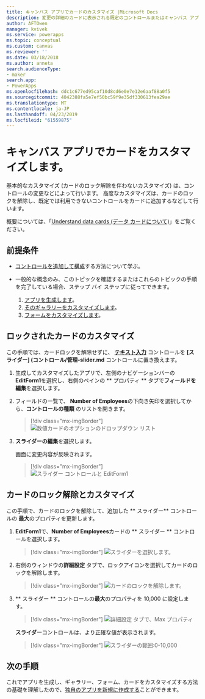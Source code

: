 ```yaml
---
title: キャンバス アプリでカードのカスタマイズ |Microsoft Docs
description: 変更の詳細のカードに表示される既定のコントロールまたはキャンバス アプリでのフォームの編集
author: AFTOwen
manager: kvivek
ms.service: powerapps
ms.topic: conceptual
ms.custom: canvas
ms.reviewer: ''
ms.date: 03/18/2018
ms.author: anneta
search.audienceType:
- maker
search.app:
- PowerApps
ms.openlocfilehash: ddc1c677ed95caf10d8cd6e0e7e12e6aaf88a0f5
ms.sourcegitcommit: 4042388fa5e7ef50bc59f9e35df330613fea29ae
ms.translationtype: MT
ms.contentlocale: ja-JP
ms.lasthandoff: 04/23/2019
ms.locfileid: "61559875"
---
```

# <a name="customize-a-card-in-a-canvas-app"></a>キャンバス アプリでカードをカスタマイズします。

基本的なカスタマイズ (カードのロック解除を伴わないカスタマイズ) は、コントロールの変更などによって行います。 高度なカスタマイズは、カードのロックを解除し、既定では利用できないコントロールをカードに追加するなどして行います。

概要については、「[Understand data cards (データ カードについて)](working-with-cards.md)」をご覧ください。

## <a name="prerequisites"></a>前提条件

- [コントロールを追加して構成](add-configure-controls.md)する方法について学ぶ。
- 一般的な概念のみ、このトピックを確認するまたはこれらのトピックの手順を完了している場合、ステップ バイ ステップに従ってできます。

    1. [アプリを生成します](data-platform-create-app.md)。
    1. [そのギャラリーをカスタマイズします](customize-layout-sharepoint.md)。
    1. [フォームをカスタマイズします](customize-forms-sharepoint.md)。

## <a name="customize-a-locked-card"></a>ロックされたカードのカスタマイズ

この手順では、カードロックを解除せずに、 **[テキスト入力](controls/control-text-input.md)** コントロールを **[スライダー] (コントロール/管理-slider.md** コントロールに置き換えます。

1. 生成してカスタマイズしたアプリで、左側のナビゲーションバーの **EditForm1**を選択し、右側のペインの ** プロパティ ** タブで**フィールドを編集**を選択します。

1. フィールドの一覧で、 **Number of Employees**の下向き矢印を選択してから、**コントロールの種類** のリストを開きます。

    > [!div class="mx-imgBorder"]
    > ![数値カードのオプションのドロップダウン リスト](./media/customize-card/card-selector.png)

1. **スライダーの編集**を選択します。

    画面に変更内容が反映されます。

    > [!div class="mx-imgBorder"]
    > ![スライダー コントロールと EditForm1](./media/customize-card/add-slider.png)

## <a name="unlock-and-customize-a-card"></a>カードのロック解除とカスタマイズ

この手順で、カードのロックを解除して、追加した ** スライダー** コントロールの **最大**のプロパティを更新します。

1. **EditForm1**で、**Number of Employees**カードの ** スライダー ** コントロールを選択します。

    > [!div class="mx-imgBorder"]
    > ![スライダーを選択します。](./media/customize-card/select-slider.png)

1. 右側のウィンドウの**詳細設定** タブで、ロックアイコンを選択してカードのロックを解除します。

    > [!div class="mx-imgBorder"]
    > ![カードのロックを解除します。](./media/customize-card/lock-icon.png)

1. ** スライダー ** コントロールの**最大**のプロパティを 10,000 に設定します。

    > [!div class="mx-imgBorder"]
    > ![詳細設定 タブで、Max プロパティ](./media/customize-card/max-property.png)

    **スライダー**コントロールは、より正確な値が表示されます。

    > [!div class="mx-imgBorder"]
    > ![スライダーの範囲:0-10,000](./media/customize-card/final-slider.png)

## <a name="next-steps"></a>次の手順

これでアプリを生成し、ギャラリー、フォーム、カードをカスタマイズする方法の基礎を理解したので、[独自のアプリを新規に作成する](data-platform-create-app-scratch.md)ことができます。
